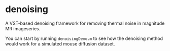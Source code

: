 # denoising
A VST-based denoising framework for removing thermal noise in magnitude MR imageseries. 

You can start by running `denoisingDemo.m` to see how the denoising method would work for a simulated mouse diffusion dataset. 
